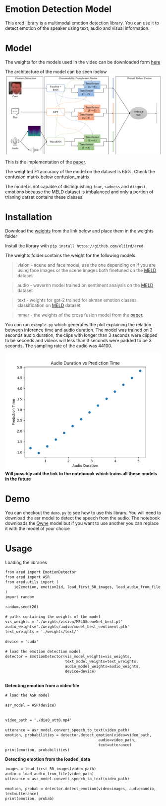 # Emotion Detection Model

This ared library is a multimodal emotion detection library. You can use it to detect emotion of the speaker using text, audio and visual information.

# Model
The weights for the models used in the video can be downloaded form [here](https://drive.google.com/drive/folders/190PTe_n33NAxBpr7JslZ-2iNr1Mxx0La?usp=sharing)

The architecture of the model can be seen ibelow ![architecture](images/mdpi_model.png)

This is the implementation of the [paper](https://www.mdpi.com/1424-8220/21/14/4913).

The weighted F1 accuracy of the model on the dataset is 65%. Check the confusion matrix below
[confusion_matrix](images/confusion_matrix.png)

The model is not capable of distinguishing `fear`, `sadness` and `disgust` emotions because the MELD dataset is imbalanced and only a portion of trianing datset contains these classes.

# Installation

Download the [weights](https://drive.google.com/drive/folders/190PTe_n33NAxBpr7JslZ-2iNr1Mxx0La?usp=sharing) from the link below and place them in the weights folder

Install the library with `pip install https://github.com/eliird/ared`

The weights folder contains the weight for the following models

>vision - scene and face model, use the one depending on if you are using face images or the scene images both finetuned on the [MELD](https://affective-meld.github.io/) dataset

>audio - wavernn model trained on sentiment analysis on the [MELD](https://affective-meld.github.io/) dataset

>text - weights for gpt-2 trained for ekman emotion classes classification on [MELD](https://affective-meld.github.io/) dataset

>mmer - the weights of the cross fusion model from the [paper](https://www.mdpi.com/1424-8220/21/14/4913).


You can run `example.py` which generates the plot explaining the relation between inference time and audio duration. The model was trained on 3 seconds audio duration, the clips with longer than 3 seconds were clipped to be seconds and videos will less than 3 seconds were padded to be 3 seconds. The sampling rate of the audio was 44100.

![AudioDuration](AudioDuration_vs_PredictionTime.png)
**Will possibly add the link to the noteboook which trains all these models in the future**

# Demo
You can checkout the `demo.py` to see how to use this library.
You will need to download the asr model to detect the speech from the audio.
The notebook downloads the [Qwne](https://www.modelscope.cn/models/qwen/QWen-Audio/summary) model but if you want to use another you can replace it with the model of your choice


# Usage

Loading the libraries

```
from ared import EmotionDetector
from ared import ASR
from ared.utils import (
    id2emotion, emotion2id, load_first_50_images, load_audio_from_file
)
import random

random.seed(20)

# paths containing the weights of the model
vis_weights = './weights/vision/MELDSceneNet_best.pt'
audio_weights='./weights/audio/model_best_sentiment.pth'
text_wreights = './weights/text/'

device = 'cuda'

# load the emotion detection model
detector = EmotionDetector(vis_model_weights=vis_weights, 
                           text_model_weights=text_wreights, 
                           audio_model_weights=audio_weights,
                           device=device)


```

**Detecting emotion from a video file**

```
# load the ASR model

asr_model = ASR(device)


video_path = './dia0_utt0.mp4'

utterance = asr_model.convert_speech_to_text(video_path)
emotion, probabilities = detector.detect_emotion(video=video_path, 
                                          audio=video_path, 
                                          text=utterance)
print(emotion, probabilities)
```

**Detecting emotion from the loaded_data**
```
images = load_first_50_images(video_path)
audio = load_audio_from_file(video_path)
utterance = asr_model.convert_speech_to_text(video_path)

emotion, probab = detector.detect_emotion(video=images, audio=audio, text=utterance)
print(emotion, probab)

```



